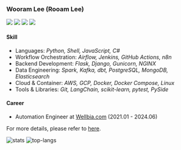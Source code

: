 ### Wooram Lee (Rooam Lee)

[![](https://img.shields.io/badge/Gmail-black?logo=gmail&logoColor=white)](mailto:leewr9@gmail.com)
[![](https://img.shields.io/badge/LinkedIn-black?logo=inspire&logoColor=white)](https://www.linkedin.com/in/rooam-lee)
[![](https://img.shields.io/badge/Twitter-black?logo=x&logoColor=white)](https://x.com/rooam_lee)
[![](https://img.shields.io/badge/Instagram-black?logo=instagram&logoColor=white)](https://www.instagram.com/rooam_lee)

#### Skill

- Languages: _Python, Shell, JavaScript, C#_
- Workflow Orchestration: _Airflow, Jenkins, GitHub Actions, n8n_
- Backend Development: _Flask, Django, Gunicorn, NGINX_
- Data Engineering: _Spark, Kafka, dbt, PostgreSQL, MongoDB, Elasticsearch_
- Cloud & Container: _AWS, GCP, Docker, Docker Compose, Linux_
- Tools & Libraries: _Git, LangChain, scikit-learn, pytest, PySide_

#### Career

- Automation Engineer at [Wellbia.com](https://www.wellbia.com/) (2021.01 - 2024.06)

For more details, please refer to [here](https://leewr9.github.io/docs/).

![stats](https://github-readme-stats.vercel.app/api?username=leewr9&show_icons=true&theme=transparent&layout=compact&hide_border=true)
![top-langs](https://github-readme-stats.vercel.app/api/top-langs?username=leewr9&show_icons=true&theme=transparent&layout=compact&hide_border=true)
